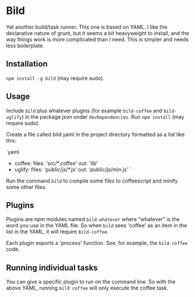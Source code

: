 # Bild

Yet another build/task runner.  This one is based on YAML.  I like the declarative nature of grunt, but it seems a bit heavyweight to 
install, and the way things work is more complicated than I need.  This is simpler and needs less boilerplate.

## Installation

`npm install -g bild` (may require sudo).

## Usage

Include `bild` plus whatever plugins (for example `bild-coffee` and `bild-uglify`) in the package.json under `devDependencies`.
Run `npm install` (may require sudo).

Create a file called bild.yaml in the project directory formatted as a list like this:

`yaml
- coffee:
    files: 'src/*.coffee'
    out: 'lib'
- uglify: 
    files: 'public/js/*.js'
    out: 'public/js/min.js'
`

Run the command `bild` to compile some files to coffeescript and minify some other files.

## Plugins

Plugins are npm modules named `bild-whatever` where "whatever" is the word you use in the YAML file.  So when `bild` sees 'coffee' as an item 
in the list in the YAML, it will require `bild-coffee`.  

Each plugin exports a 'process' function.  See, for example, the `bild-coffee` code.

## Running individual tasks

You can give a specific plugin to run on the command line.  So with the above YAML, running `bild coffee` will only execute the coffee task.
